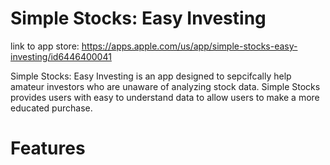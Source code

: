 # Simple Stocks: Easy Investing

link to app store: https://apps.apple.com/us/app/simple-stocks-easy-investing/id6446400041

Simple Stocks: Easy Investing is an app designed to sepcifcally help amateur investors who are unaware of analyzing stock data. Simple Stocks provides users with easy to understand data to allow users to make a more educated purchase. 

# Features
